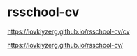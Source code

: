 # rsschool-cv

https://lovkiyzerg.github.io/rsschool-cv/cv

https://lovkiyzerg.github.io/rsschool-cv/
